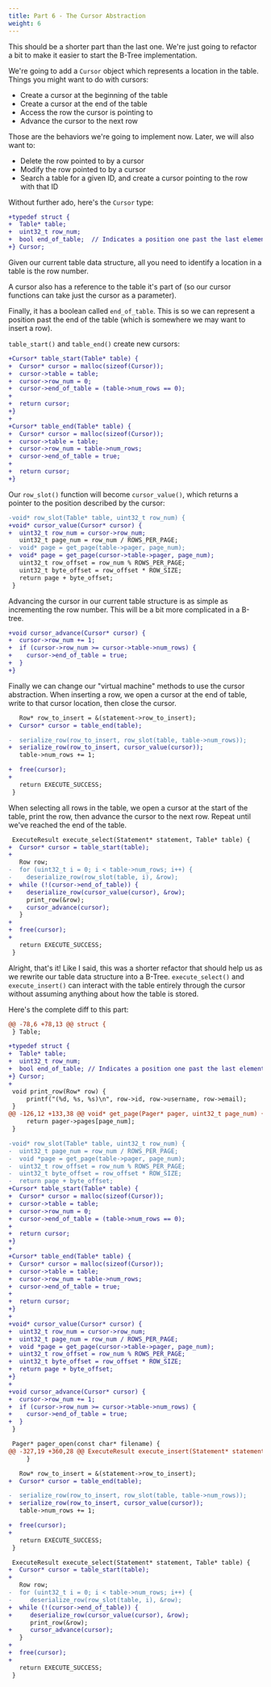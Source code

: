 ```yaml
---
title: Part 6 - The Cursor Abstraction
weight: 6
---
```


This should be a shorter part than the last one. We're just going to refactor a bit to make it easier to start the B-Tree implementation.

We're going to add a `Cursor` object which represents a location in the table. Things you might want to do with cursors:

- Create a cursor at the beginning of the table
- Create a cursor at the end of the table
- Access the row the cursor is pointing to
- Advance the cursor to the next row

Those are the behaviors we're going to implement now. Later, we will also want to:

- Delete the row pointed to by a cursor
- Modify the row pointed to by a cursor
- Search a table for a given ID, and create a cursor pointing to the row with that ID

Without further ado, here's the `Cursor` type:

```diff
+typedef struct {
+  Table* table;
+  uint32_t row_num;
+  bool end_of_table;  // Indicates a position one past the last element
+} Cursor;
```

Given our current table data structure, all you need to identify a location in a table is the row number.

A cursor also has a reference to the table it's part of (so our cursor functions can take just the cursor as a parameter).

Finally, it has a boolean called `end_of_table`. This is so we can represent a position past the end of the table (which is somewhere we may want to insert a row).

`table_start()` and `table_end()` create new cursors:

```diff
+Cursor* table_start(Table* table) {
+  Cursor* cursor = malloc(sizeof(Cursor));
+  cursor->table = table;
+  cursor->row_num = 0;
+  cursor->end_of_table = (table->num_rows == 0);
+
+  return cursor;
+}
+
+Cursor* table_end(Table* table) {
+  Cursor* cursor = malloc(sizeof(Cursor));
+  cursor->table = table;
+  cursor->row_num = table->num_rows;
+  cursor->end_of_table = true;
+
+  return cursor;
+}
```

Our `row_slot()` function will become `cursor_value()`, which returns a pointer to the position described by the cursor:

```diff
-void* row_slot(Table* table, uint32_t row_num) {
+void* cursor_value(Cursor* cursor) {
+  uint32_t row_num = cursor->row_num;
   uint32_t page_num = row_num / ROWS_PER_PAGE;
-  void* page = get_page(table->pager, page_num);
+  void* page = get_page(cursor->table->pager, page_num);
   uint32_t row_offset = row_num % ROWS_PER_PAGE;
   uint32_t byte_offset = row_offset * ROW_SIZE;
   return page + byte_offset;
 }
```

Advancing the cursor in our current table structure is as simple as incrementing the row number. This will be a bit more complicated in a B-tree.

```diff
+void cursor_advance(Cursor* cursor) {
+  cursor->row_num += 1;
+  if (cursor->row_num >= cursor->table->num_rows) {
+    cursor->end_of_table = true;
+  }
+}
```

Finally we can change our "virtual machine" methods to use the cursor abstraction. When inserting a row, we open a cursor at the end of table, write to that cursor location, then close the cursor.

```diff
   Row* row_to_insert = &(statement->row_to_insert);
+  Cursor* cursor = table_end(table);

-  serialize_row(row_to_insert, row_slot(table, table->num_rows));
+  serialize_row(row_to_insert, cursor_value(cursor));
   table->num_rows += 1;

+  free(cursor);
+
   return EXECUTE_SUCCESS;
 }
 ```

When selecting all rows in the table, we open a cursor at the start of the table, print the row, then advance the cursor to the next row. Repeat until we've reached the end of the table.

```diff
 ExecuteResult execute_select(Statement* statement, Table* table) {
+  Cursor* cursor = table_start(table);
+
   Row row;
-  for (uint32_t i = 0; i < table->num_rows; i++) {
-    deserialize_row(row_slot(table, i), &row);
+  while (!(cursor->end_of_table)) {
+    deserialize_row(cursor_value(cursor), &row);
     print_row(&row);
+    cursor_advance(cursor);
   }
+
+  free(cursor);
+
   return EXECUTE_SUCCESS;
 }
 ```

Alright, that's it! Like I said, this was a shorter refactor that should help us as we rewrite our table data structure into a B-Tree. `execute_select()` and `execute_insert()` can interact with the table entirely through the cursor without assuming anything about how the table is stored.

Here's the complete diff to this part:
```diff
@@ -78,6 +78,13 @@ struct {
 } Table;

+typedef struct {
+  Table* table;
+  uint32_t row_num;
+  bool end_of_table; // Indicates a position one past the last element
+} Cursor;
+
 void print_row(Row* row) {
     printf("(%d, %s, %s)\n", row->id, row->username, row->email);
 }
@@ -126,12 +133,38 @@ void* get_page(Pager* pager, uint32_t page_num) {
     return pager->pages[page_num];
 }

-void* row_slot(Table* table, uint32_t row_num) {
-  uint32_t page_num = row_num / ROWS_PER_PAGE;
-  void *page = get_page(table->pager, page_num);
-  uint32_t row_offset = row_num % ROWS_PER_PAGE;
-  uint32_t byte_offset = row_offset * ROW_SIZE;
-  return page + byte_offset;
+Cursor* table_start(Table* table) {
+  Cursor* cursor = malloc(sizeof(Cursor));
+  cursor->table = table;
+  cursor->row_num = 0;
+  cursor->end_of_table = (table->num_rows == 0);
+
+  return cursor;
+}
+
+Cursor* table_end(Table* table) {
+  Cursor* cursor = malloc(sizeof(Cursor));
+  cursor->table = table;
+  cursor->row_num = table->num_rows;
+  cursor->end_of_table = true;
+
+  return cursor;
+}
+
+void* cursor_value(Cursor* cursor) {
+  uint32_t row_num = cursor->row_num;
+  uint32_t page_num = row_num / ROWS_PER_PAGE;
+  void *page = get_page(cursor->table->pager, page_num);
+  uint32_t row_offset = row_num % ROWS_PER_PAGE;
+  uint32_t byte_offset = row_offset * ROW_SIZE;
+  return page + byte_offset;
+}
+
+void cursor_advance(Cursor* cursor) {
+  cursor->row_num += 1;
+  if (cursor->row_num >= cursor->table->num_rows) {
+    cursor->end_of_table = true;
+  }
 }

 Pager* pager_open(const char* filename) {
@@ -327,19 +360,28 @@ ExecuteResult execute_insert(Statement* statement, Table* table) {
     }

   Row* row_to_insert = &(statement->row_to_insert);
+  Cursor* cursor = table_end(table);

-  serialize_row(row_to_insert, row_slot(table, table->num_rows));
+  serialize_row(row_to_insert, cursor_value(cursor));
   table->num_rows += 1;

+  free(cursor);
+
   return EXECUTE_SUCCESS;
 }

 ExecuteResult execute_select(Statement* statement, Table* table) {
+  Cursor* cursor = table_start(table);
+
   Row row;
-  for (uint32_t i = 0; i < table->num_rows; i++) {
-     deserialize_row(row_slot(table, i), &row);
+  while (!(cursor->end_of_table)) {
+     deserialize_row(cursor_value(cursor), &row);
      print_row(&row);
+     cursor_advance(cursor);
   }
+
+  free(cursor);
+
   return EXECUTE_SUCCESS;
 }
```
